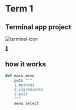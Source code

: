 # Term 1
## Terminal app project

![terminal-icon](Uno2/Users/bengelbard/Desktop/terminal_icon.png)

[:apple:](https://apple.com)

## how it works

```ruby
def main_menu
    puts """
    1.methods
    2.ingredients
    3.exit
    """
    menu select